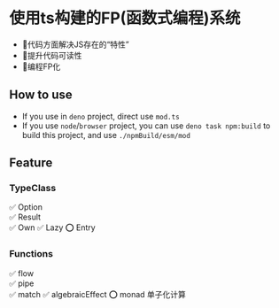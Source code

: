 # 使用ts构建的FP(函数式编程)系统
+ 🚀代码方面解决JS存在的“特性”
+ 🚀提升代码可读性
+ 🚀编程FP化

## How to use
+ If you use in `deno` project, direct use `mod.ts`
+ If you use  `node`/`browser` project, you can use `deno task npm:build` to build this project, and use `./npmBuild/esm/mod`


## Feature
### TypeClass
  ✅ Option  
  ✅ Result  
  ✅ Own
  ✅ Lazy
  ⭕️ Entry

### Functions
  ✅  flow  
  ✅  pipe  
  ✅  match
  ✅  algebraicEffect
  ⭕️  monad 单子化计算
